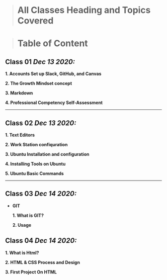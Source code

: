> # All Classes Heading and Topics Covered 


> # Table of Content 

## Class 01  *Dec 13 2020:*

__1. Accounts Set up Slack, GitHub, and Canvas__ 

__2. The Growth Mindset concept__ 

__3. Markdown__

__4. Professional Competency Self-Assessment__



---

## Class 02  *Dec 13 2020:*

__1. Text Editors__

__2. Work Station confiquration__

__3. Ubuntu Installation and configuration__

__4. Installing Tools on Ubuntu__ 

__5. Ubuntu Basic Commands__ 


---


## Class 03  *Dec 14 2020:*

* __GIT__

   __1. What is GIT?__
   
     __2. Usage__




## Class 04  *Dec 14 2020:*

__1. What is Html?__

__2. HTML & CSS Process and Design__

__3. First Project On HTML__








